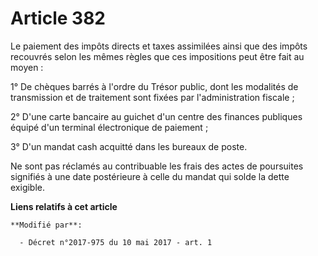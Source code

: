 # Article 382

Le paiement des impôts directs et taxes assimilées ainsi que des impôts recouvrés selon les mêmes règles que ces impositions
peut être fait au moyen :

1° De chèques barrés à l'ordre du Trésor public, dont les modalités de transmission et de traitement sont fixées par
l'administration fiscale ;

2° D'une carte bancaire au guichet d'un centre des finances publiques équipé d'un terminal électronique de paiement ;

3° D'un mandat cash acquitté dans les bureaux de poste.

Ne sont pas réclamés au contribuable les frais des actes de poursuites signifiés à une date postérieure à celle du mandat qui
solde la dette exigible.

**Liens relatifs à cet article**

	**Modifié par**:

	  - Décret n°2017-975 du 10 mai 2017 - art. 1
